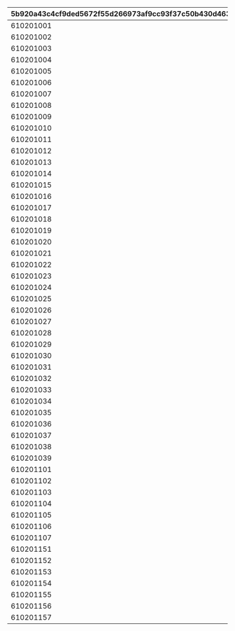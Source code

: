 |5b920a43c4cf9ded5672f55d266973af9cc93f37c50b430d4632bf656e9806d4|c09dfcfe6d4e5d25dea129b1c63f6922477d7a969f3c7a9e0c89475ef894f0d4|f4c55cc2266347c6745aab7c83482d70de91a69228abef733648d6257c44b521|af2b675acbfabd0abc5f297cbb1c891c54632d7fd0932b89319f449187b65813|c54e13ed37dd076ed6d5d8167316b2315e4aa2d99729fee43e0dff5fff0a5537|864e60e51a052221556da81621a08cd12748d3621853911b296d565f57288b7c|bad532652a4efc2fb81b8422370510ce8d4eced347b16f2405f59eead50796a7|2a2e180919d7444b14f0ee5ce41e62f2b23a657050631acaf3b6d375ebe2f697|
| --- | --- | --- | --- | --- | --- | --- | --- |
|610201001|600090001|0|0|600060001|0|600130001|0|
|610201002|600300101|0|0|600090001|0|600070001|0|
|610201003|600050001|0|0|600380001|600230001|600420001|0|
|610201004|600300003|0|0|600090103|0|600110003|0|
|610201005|600300003|0|0|600120001|0|600390003|0|
|610201006|600380102|0|0|600290103|600340003|600160003|0|
|610201007|600060004|0|0|600370004|0|600440004|0|
|610201008|600210104|0|0|600330002|0|600080004|0|
|610201009|600380103|0|0|600270004|600160004|600420004|0|
|610201010|600320010|0|0|600380009|0|600340010|0|
|610201011|600300010|0|0|600050009|0|600140010|0|
|610201012|600290210|0|0|600330008|600130110|600250010|0|
|610201013|600280011|0|0|600030011|0|600020011|0|
|610201014|600010011|0|0|600210111|0|600280011|0|
|610201015|600030011|0|0|600040010|600210111|600100011|0|
|610201016|600090013|0|0|600060013|0|600130013|0|
|610201017|600300113|0|0|600090013|0|600070013|0|
|610201018|600050012|0|0|600380012|600230013|600420013|0|
|610201019|600300014|0|0|600090114|0|600110014|0|
|610201020|600300014|0|0|600120012|0|600390014|0|
|610201021|600380113|0|0|600290114|600340014|600160014|0|
|610201022|600060016|0|0|600370016|0|600440016|0|
|610201023|600210116|0|0|600330014|0|600080016|0|
|610201024|600380115|0|0|600270016|600160016|600420016|0|
|610201025|600320017|0|0|600380016|0|600340017|0|
|610201026|600300017|0|0|600050016|0|600140017|0|
|610201027|600290217|0|0|600330015|600130117|600250017|0|
|610201028|600280019|0|0|600030019|0|600020019|0|
|610201029|600010019|0|0|600210119|0|600280019|0|
|610201030|600030019|0|0|600040018|600210119|600100019|0|
|610201031|600290120|0|0|600030020|0|600390020|0|
|610201032|600230018|0|0|600060020|0|600300120|0|
|610201033|600040020|0|0|600130120|600020020|600050020|0|
|610201034|600400022|0|0|600090022|0|600110022|0|
|610201035|600090122|0|0|600070022|0|600430022|0|
|610201036|600380122|0|0|600120022|600140022|600420022|0|
|610201037|600400023|0|0|600090023|0|600110023|0|
|610201038|600270023|0|0|600280022|0|600010021|0|
|610201039|600380123|0|0|600240023|600150023|600220023|0|
|610201101|0|0|0|610201101|0|0|0|
|610201102|0|0|0|610201201|0|0|0|
|610201103|0|0|0|610201202|0|0|0|
|610201104|0|0|0|610201203|0|0|0|
|610201105|0|0|0|610201301|0|0|0|
|610201106|0|0|0|610201302|0|0|0|
|610201107|0|0|0|610201303|0|0|0|
|610201151|0|0|0|610201151|0|0|0|
|610201152|610201451|0|0|610201251|610201453|610201452|0|
|610201153|0|0|0|610201252|0|0|0|
|610201154|0|0|0|610201253|0|0|0|
|610201155|610201551|0|0|610201351|610201553|610201552|0|
|610201156|0|0|0|610201352|0|0|0|
|610201157|0|0|0|610201353|0|0|0|
